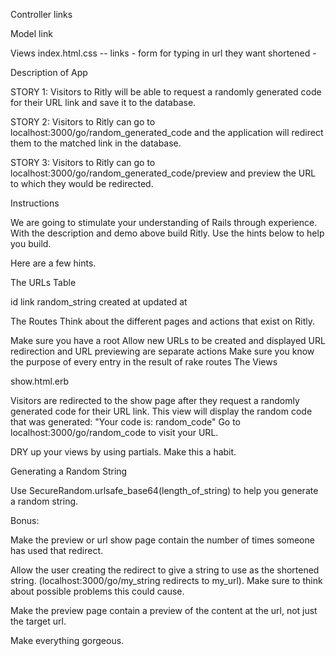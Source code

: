 Controller
links

Model
link

Views
index.html.css -- links
	- form for typing in url they want shortened
	- 




Description of App

STORY 1: Visitors to Ritly will be able to request a randomly generated code for their URL link and save it to the database.

STORY 2: Visitors to Ritly can go to localhost:3000/go/random_generated_code and the application will redirect them to the matched link in the database.

STORY 3: Visitors to Ritly can go to localhost:3000/go/random_generated_code/preview and preview the URL to which they would be redirected.

Instructions

We are going to stimulate your understanding of Rails through experience. With the description and demo above build Ritly. Use the hints below to help you build.

Here are a few hints.

The URLs Table

id	link	random_string	created at	updated at

The Routes
Think about the different pages and actions that exist on Ritly.

Make sure you have a root
Allow new URLs to be created and displayed
URL redirection and URL previewing are separate actions
Make sure you know the purpose of every entry in the result of rake routes
The Views

show.html.erb

Visitors are redirected to the show page after they request a randomly generated code for their URL link. This view will display the random code that was generated: "Your code is: random_code" Go to localhost:3000/go/random_code to visit your URL.

DRY up your views by using partials. Make this a habit.

Generating a Random String

Use SecureRandom.urlsafe_base64(length_of_string) to help you generate a random string.

Bonus:

Make the preview or url show page contain the number of times someone has used that redirect.

Allow the user creating the redirect to give a string to use as the shortened string. (localhost:3000/go/my_string redirects to my_url). Make sure to think about possible problems this could cause.

Make the preview page contain a preview of the content at the url, not just the target url.

Make everything gorgeous.